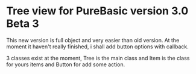 # Tree view for PureBasic version 3.0 Beta 3
This new version is full object and very easier than old version. At the moment it haven't really finished, i shall add button options with callback.

3 classes exist at the moment, Tree is the main class and Item is the class for yours items and Button for add some action.

